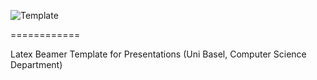 ![Template][1]

============

Latex Beamer Template for Presentations (Uni Basel, Computer Science Department)

[1]: http://ivangiangreco.ch/intern/beamer_cover.png
